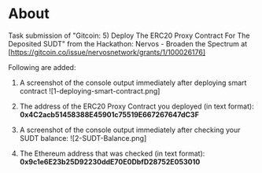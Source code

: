# About

Task submission of "Gitcoin: 5) Deploy The ERC20 Proxy Contract For The Deposited SUDT" from the Hackathon: Nervos - Broaden the Spectrum at [https://gitcoin.co/issue/nervosnetwork/grants/1/100026176]

Following are added:

1. A screenshot of the console output immediately after deploying smart contract ![1-deploying-smart-contract.png]

2. The address of the ERC20 Proxy Contract you deployed (in text format):
   **0x4C2acb51458388E45901c75519E667267647dC3F**

3. A screenshot of the console output immediately after checking your SUDT balance: ![2-SUDT-Balance.png]

4. The Ethereum address that was checked (in text format):
   **0x9c1e6E23b25D92230ddE70E0DbfD28752E053010**
